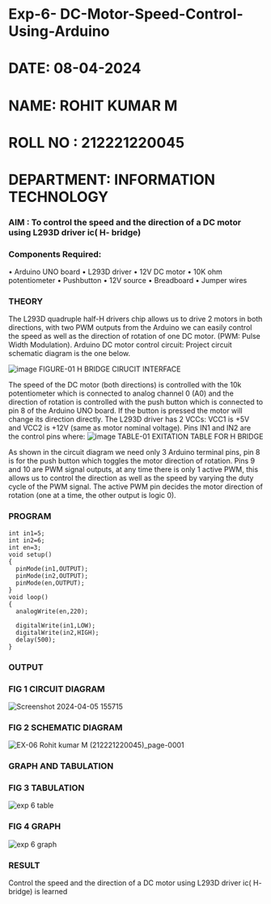 # Exp-6- DC-Motor-Speed-Control-Using-Arduino
#  DATE: 08-04-2024 
#  NAME: ROHIT KUMAR M
#  ROLL NO : 212221220045
#  DEPARTMENT: INFORMATION TECHNOLOGY

### AIM : To control the speed and the direction of a DC motor using L293D driver ic( H- bridge)
### Components Required:
•	Arduino UNO board
•	L293D driver
•	12V DC motor
•	10K ohm potentiometer
•	Pushbutton
•	12V source
•	Breadboard
•	Jumper wires
### THEORY 
The L293D quadruple half-H drivers chip allows us to drive 2 motors in both directions, with two PWM outputs from the Arduino we can easily control the speed as well as the direction of rotation of one DC motor. (PWM: Pulse Width Modulation).
Arduino DC motor control circuit:
Project circuit schematic diagram is the one below.

![image](https://user-images.githubusercontent.com/36288975/167763051-b230c183-afc5-46f2-ba95-0f95e10dd6c9.png)
FIGURE-01 H BRIDGE CIRUCIT INTERFACE 
 
The speed of the DC motor (both directions) is controlled with the 10k potentiometer which is connected to analog channel 0 (A0) and the direction of rotation is controlled with the push button which is connected to pin 8 of the Arduino UNO board. If the button is pressed the motor will change its direction directly.
The L293D driver has 2 VCCs: VCC1 is +5V and VCC2 is +12V (same as motor nominal voltage). Pins IN1 and IN2 are the control pins where:
![image](https://user-images.githubusercontent.com/36288975/167763120-1421c2c5-8381-49eb-b376-03f6e1113b7a.png)
TABLE-01 EXITATION TABLE FOR H BRIDGE 

As shown in the circuit diagram we need only 3 Arduino terminal pins, pin 8 is for the push button which toggles the motor direction of rotation. Pins 9 and 10 are PWM signal outputs, at any time there is only 1 active PWM, this allows us to control the direction as well as the speed by varying the duty cycle of the PWM signal. The active PWM pin decides the motor direction of rotation (one at a time, the other output is logic 0).

### PROGRAM 
```
int in1=5;
int in2=6;
int en=3;
void setup()
{
  pinMode(in1,OUTPUT);
  pinMode(in2,OUTPUT);
  pinMode(en,OUTPUT);
}
void loop()
{
  analogWrite(en,220);
  
  digitalWrite(in1,LOW);
  digitalWrite(in2,HIGH);
  delay(500);
}
```

### OUTPUT
### FIG 1 CIRCUIT DIAGRAM

![Screenshot 2024-04-05 155715](https://github.com/rohitkumar20700000/Experiment-no-7-DC-Motor-Speed-Control-Using-Arduino/assets/130482461/16359554-5328-4a97-8102-6d56149829b5)

### FIG 2 SCHEMATIC DIAGRAM

![EX-06 Rohit kumar M (212221220045)_page-0001](https://github.com/rohitkumar20700000/Experiment-no-7-DC-Motor-Speed-Control-Using-Arduino/assets/130482461/a888d9f2-30c5-44bd-b475-d435eaa4445e)



### GRAPH AND TABULATION 

### FIG 3 TABULATION

![exp 6 table](https://github.com/dineshdk154/Experiment-no-7-DC-Motor-Speed-Control-Using-Arduino/assets/104413084/ca6c05f2-252b-4d10-ba2f-d06a4396a782)

### FIG 4 GRAPH

![exp 6 graph](https://github.com/dineshdk154/Experiment-no-7-DC-Motor-Speed-Control-Using-Arduino/assets/104413084/df6f1952-20c2-480c-805d-1c5fc20cc2d1)

### RESULT

Control the speed and the direction of a DC motor using L293D driver ic( H- bridge) is learned
